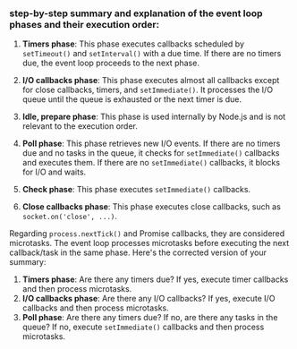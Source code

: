 ### step-by-step summary and explanation of the event loop phases and their execution order:

1. **Timers phase**: This phase executes callbacks scheduled by `setTimeout()` and `setInterval()` with a due time. If there are no timers due, the event loop proceeds to the next phase.

2. **I/O callbacks phase**: This phase executes almost all callbacks except for close callbacks, timers, and `setImmediate()`. It processes the I/O queue until the queue is exhausted or the next timer is due.

3. **Idle, prepare phase**: This phase is used internally by Node.js and is not relevant to the execution order.

4. **Poll phase**: This phase retrieves new I/O events. If there are no timers due and no tasks in the queue, it checks for `setImmediate()` callbacks and executes them. If there are no `setImmediate()` callbacks, it blocks for I/O and waits.

5. **Check phase**: This phase executes `setImmediate()` callbacks.

6. **Close callbacks phase**: This phase executes close callbacks, such as `socket.on('close', ...)`.

Regarding `process.nextTick()` and Promise callbacks, they are considered microtasks. The event loop processes microtasks before executing the next callback/task in the same phase. Here's the corrected version of your summary:

1. **Timers phase**: Are there any timers due? If yes, execute timer callbacks and then process microtasks.
2. **I/O callbacks phase**: Are there any I/O callbacks? If yes, execute I/O callbacks and then process microtasks.
3. **Poll phase**: Are there any timers due? If no, are there any tasks in the queue? If no, execute `setImmediate()` callbacks and then process microtasks.